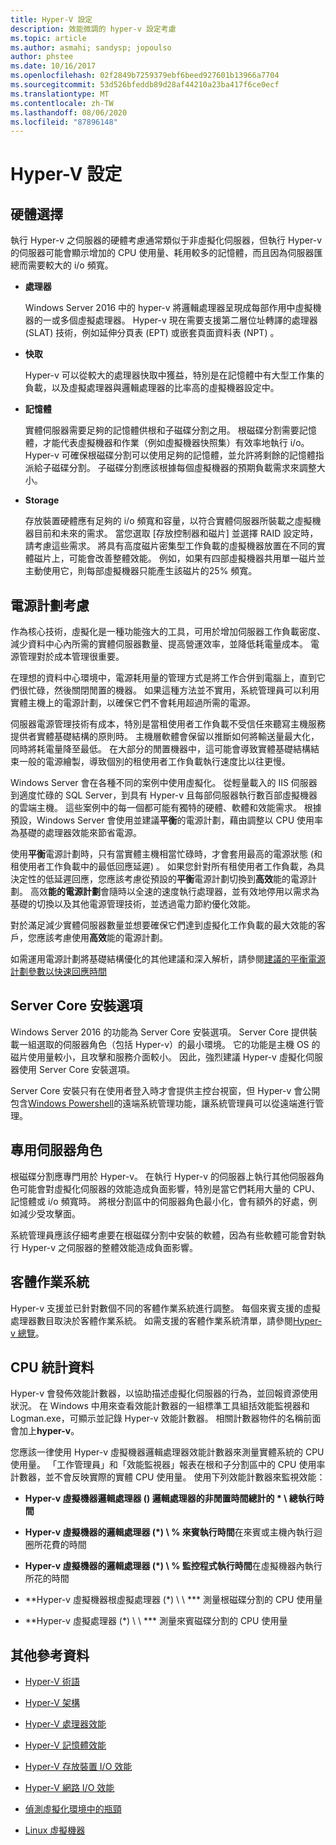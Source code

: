 ```yaml
---
title: Hyper-V 設定
description: 效能微調的 hyper-v 設定考慮
ms.topic: article
ms.author: asmahi; sandysp; jopoulso
author: phstee
ms.date: 10/16/2017
ms.openlocfilehash: 02f2849b7259379ebf6beed927601b13966a7704
ms.sourcegitcommit: 53d526bfeddb89d28af44210a23ba417f6ce0ecf
ms.translationtype: MT
ms.contentlocale: zh-TW
ms.lasthandoff: 08/06/2020
ms.locfileid: "87896148"
---
```

# <a name="hyper-v-configuration"></a>Hyper-V 設定

## <a name="hardware-selection"></a>硬體選擇

執行 Hyper-v 之伺服器的硬體考慮通常類似于非虛擬化伺服器，但執行 Hyper-v 的伺服器可能會顯示增加的 CPU 使用量、耗用較多的記憶體，而且因為伺服器匯總而需要較大的 i/o 頻寬。

-   **處理器**

    Windows Server 2016 中的 hyper-v 將邏輯處理器呈現成每部作用中虛擬機器的一或多個虛擬處理器。 Hyper-v 現在需要支援第二層位址轉譯的處理器 (SLAT) 技術，例如延伸分頁表 (EPT) 或嵌套頁面資料表 (NPT) 。

-   **快取**

    Hyper-v 可以從較大的處理器快取中獲益，特別是在記憶體中有大型工作集的負載，以及虛擬處理器與邏輯處理器的比率高的虛擬機器設定中。

-   **記憶體**

    實體伺服器需要足夠的記憶體供根和子磁碟分割之用。 根磁碟分割需要記憶體，才能代表虛擬機器和作業（例如虛擬機器快照集）有效率地執行 i/o。 Hyper-v 可確保根磁碟分割可以使用足夠的記憶體，並允許將剩餘的記憶體指派給子磁碟分割。 子磁碟分割應該根據每個虛擬機器的預期負載需求來調整大小。

-   **Storage**

    存放裝置硬體應有足夠的 i/o 頻寬和容量，以符合實體伺服器所裝載之虛擬機器目前和未來的需求。 當您選取 [存放控制器和磁片] 並選擇 RAID 設定時，請考慮這些需求。 將具有高度磁片密集型工作負載的虛擬機器放置在不同的實體磁片上，可能會改善整體效能。 例如，如果有四部虛擬機器共用單一磁片並主動使用它，則每部虛擬機器只能產生該磁片的25% 頻寬。

## <a name="power-plan-considerations"></a>電源計劃考慮

作為核心技術，虛擬化是一種功能強大的工具，可用於增加伺服器工作負載密度、減少資料中心內所需的實體伺服器數量、提高營運效率，並降低耗電量成本。 電源管理對於成本管理很重要。

在理想的資料中心環境中，電源耗用量的管理方式是將工作合併到電腦上，直到它們很忙碌，然後關閉閒置的機器。 如果這種方法並不實用，系統管理員可以利用實體主機上的電源計劃，以確保它們不會耗用超過所需的電源。

伺服器電源管理技術有成本，特別是當租使用者工作負載不受信任來聽寫主機服務提供者實體基礎結構的原則時。 主機層軟體會保留以推斷如何將輸送量最大化，同時將耗電量降至最低。 在大部分的閒置機器中，這可能會導致實體基礎結構結束一般的電源繪製，導致個別的租使用者工作負載執行速度比以往更慢。

Windows Server 會在各種不同的案例中使用虛擬化。 從輕量載入的 IIS 伺服器到適度忙碌的 SQL Server，到具有 Hyper-v 且每部伺服器執行數百部虛擬機器的雲端主機。 這些案例中的每一個都可能有獨特的硬體、軟體和效能需求。 根據預設，Windows Server 會使用並建議**平衡**的電源計劃，藉由調整以 CPU 使用率為基礎的處理器效能來節省電源。

使用**平衡**電源計劃時，只有當實體主機相當忙碌時，才會套用最高的電源狀態 (和租使用者工作負載中的最低回應延遲) 。 如果您針對所有租使用者工作負載，為具決定性的低延遲回應，您應該考慮從預設的**平衡**電源計劃切換到**高效**能的電源計劃。 高效**能的電源計劃**會隨時以全速的速度執行處理器，並有效地停用以需求為基礎的切換以及其他電源管理技術，並透過電力節約優化效能。

對於滿足減少實體伺服器數量並想要確保它們達到虛擬化工作負載的最大效能的客戶，您應該考慮使用**高效**能的電源計劃。

如需運用電源計劃將基礎結構優化的其他建議和深入解析，請參閱[建議的平衡電源計劃參數以快速回應時間](../../hardware/power/recommended-balanced-plan-parameters.md)



## <a name="server-core-installation-option"></a>Server Core 安裝選項

Windows Server 2016 的功能為 Server Core 安裝選項。 Server Core 提供裝載一組選取的伺服器角色（包括 Hyper-v）的最小環境。 它的功能是主機 OS 的磁片使用量較小，且攻擊和服務介面較小。 因此，強烈建議 Hyper-v 虛擬化伺服器使用 Server Core 安裝選項。

Server Core 安裝只有在使用者登入時才會提供主控台視窗，但 Hyper-v 會公開包含[Windows Powershell](https://technet.microsoft.com/library/hh848559.aspx)的遠端系統管理功能，讓系統管理員可以從遠端進行管理。

## <a name="dedicated-server-role"></a>專用伺服器角色

根磁碟分割應專門用於 Hyper-v。 在執行 Hyper-v 的伺服器上執行其他伺服器角色可能會對虛擬化伺服器的效能造成負面影響，特別是當它們耗用大量的 CPU、記憶體或 i/o 頻寬時。 將根分割區中的伺服器角色最小化，會有額外的好處，例如減少受攻擊面。

系統管理員應該仔細考慮要在根磁碟分割中安裝的軟體，因為有些軟體可能會對執行 Hyper-v 之伺服器的整體效能造成負面影響。

## <a name="guest-operating-systems"></a>客體作業系統

Hyper-v 支援並已針對數個不同的客體作業系統進行調整。 每個來賓支援的虛擬處理器數目取決於客體作業系統。 如需支援的客體作業系統清單，請參閱[Hyper-v 總覽](https://technet.microsoft.com/library/hh831531.aspx)。

## <a name="cpu-statistics"></a>CPU 統計資料

Hyper-v 會發佈效能計數器，以協助描述虛擬化伺服器的行為，並回報資源使用狀況。 在 Windows 中用來查看效能計數器的一組標準工具組括效能監視器和 Logman.exe，可顯示並記錄 Hyper-v 效能計數器。 相關計數器物件的名稱前面會加上**hyper-v**。

您應該一律使用 Hyper-v 虛擬機器邏輯處理器效能計數器來測量實體系統的 CPU 使用量。 「工作管理員」和「效能監視器」報表在根和子分割區中的 CPU 使用率計數器，並不會反映實際的實體 CPU 使用量。 使用下列效能計數器來監視效能：

- **Hyper-v 虛擬機器邏輯處理器 () 邏輯處理器的非閒置時間總計的 \* \\ 總執行時間**

- **Hyper-v 虛擬機器的邏輯處理器 (\*) \\ % 來賓執行時間**在來賓或主機內執行迴圈所花費的時間

- **Hyper-v 虛擬機器的邏輯處理器 (\*) \\ % 監控程式執行時間**在虛擬機器內執行所花的時間

- **Hyper-v 虛擬機器根虛擬處理器 (\*) \\ \\ *** 測量根磁碟分割的 CPU 使用量

- **Hyper-v 虛擬處理器 (\*) \\ \\ *** 測量來賓磁碟分割的 CPU 使用量


## <a name="additional-references"></a>其他參考資料

-   [Hyper-V 術語](terminology.md)

-   [Hyper-V 架構](architecture.md)

-   [Hyper-V 處理器效能](processor-performance.md)

-   [Hyper-V 記憶體效能](memory-performance.md)

-   [Hyper-V 存放裝置 I/O 效能](storage-io-performance.md)

-   [Hyper-V 網路 I/O 效能](network-io-performance.md)

-   [偵測虛擬化環境中的瓶頸](detecting-virtualized-environment-bottlenecks.md)

-   [Linux 虛擬機器](linux-virtual-machine-considerations.md)

